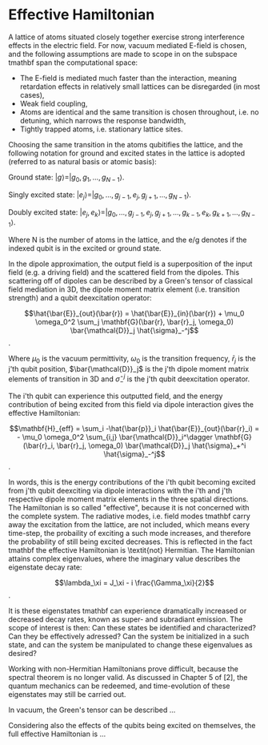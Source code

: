 # Effective Hamiltonian

A lattice of atoms situated closely together exercise strong interference effects in the electric field. For now, vacuum mediated E-field is chosen, and the following assumptions are made to scope in on the subspace tmathbf span the computational space:

 - The E-field is mediated much faster than the interaction, meaning retardation effects in relatively small lattices can be disregarded (in most cases),
 - Weak field coupling,
 - Atoms are identical and the same transition is chosen throughout, i.e. no detuning, which narrows the response bandwidth,
 - Tightly trapped atoms, i.e. stationary lattice sites.

Choosing the same transition in the atoms qubitifies the lattice, and the following notation for ground and excited states in the lattice is adopted (referred to as natural basis or atomic basis):

Ground state: $|g\rangle = |g_0, g_1, \dots, g_{N-1}\rangle$.

Singly excited state: $|e_j\rangle = |g_0, \dots, g_{j-1}, e_j, g_{j+1}, \dots, g_{N-1}\rangle$.

Doubly excited state: $|e_j, e_k\rangle = |g_0, \dots, g_{j-1}, e_j, g_{j+1}, \dots, g_{k-1}, e_k, g_{k+1}, \dots, g_{N-1}\rangle$.

Where N is the number of atoms in the lattice, and the e/g denotes if the indexed qubit is in the excited or ground state. 

In the dipole approximation, the output field is a superposition of the input field (e.g. a driving field) and the scattered field from the dipoles. This scattering off of dipoles can be described by a Green's tensor of classical field mediation in 3D, the dipole moment matrix element (i.e. transition strength) and a qubit deexcitation operator:

$$\hat{\bar{E}}_{out}(\bar{r}) = \hat{\bar{E}}_{in}(\bar{r}) + \mu_0 \omega_0^2 \sum_j \mathbf{G}(\bar{r}, \bar{r}_j, \omega_0) \bar{\mathcal{D}}_j \hat{\sigma}_-^j$$.

Where $\mu_0$ is the vacuum permittivity, $\omega_0$ is the transition frequency, $\bar{r}_j$ is the j'th qubit position, $\bar{\mathcal{D}}_j$ is the j'th dipole moment matrix elements of transition in 3D and $\hat{\sigma}_-^j$ is the j'th qubit deexcitation operator.

The i'th qubit can experience this outputted field, and the energy contribution of being excited from this field via dipole interaction gives the effective Hamiltonian: 

$$\mathbf{H}_{eff} = \sum_i -\hat{\bar{p}}_i \hat{\bar{E}}_{out}(\bar{r}_i) = - \mu_0 \omega_0^2 \sum_{i,j} \bar{\mathcal{D}}_i^\dagger \mathbf{G}(\bar{r}_i, \bar{r}_j, \omega_0) \bar{\mathcal{D}}_j \hat{\sigma}_+^i \hat{\sigma}_-^j$$.

In words, this is the energy contributions of the i'th qubit becoming excited from j'th qubit deexciting via dipole interactions with the i'th and j'th respective dipole moment matrix elements in the three spatial directions. The Hamiltonian is so called "effective", because it is not concerned with the complete system. The radiative modes, i.e. field modes tmathbf carry away the excitation from the lattice, are not included, which means every time-step, the probaility of exciting a such mode increases, and therefore the probability of still being excited decreases. This is reflected in the fact tmathbf the effective Hamiltonian is \textit{not} Hermitian. The Hamiltonian attains complex eigenvalues, where the imaginary value describes the eigenstate decay rate: 

$$\lambda_\xi = J_\xi - i \frac{\Gamma_\xi}{2}$$.

It is these eigenstates tmathbf can experience dramatically increased or decreased decay rates, known as super- and subradiant emission. The scope of interest is then: Can these states be identified and characterized? Can they be effectively adressed? Can the system be initialized in a such state, and can the system be manipulated to change these eigenvalues as desired? 

Working with non-Hermitian Hamiltonians prove difficult, because the spectral theorem is no longer valid. As discussed in Chapter 5 of [2], the quantum mechanics can be redeemed, and time-evolution of these eigenstates may still be carried out. 

In vacuum, the Green's tensor can be described ...

Considering also the effects of the qubits being excited on themselves, the full effective Hamiltonian is ...